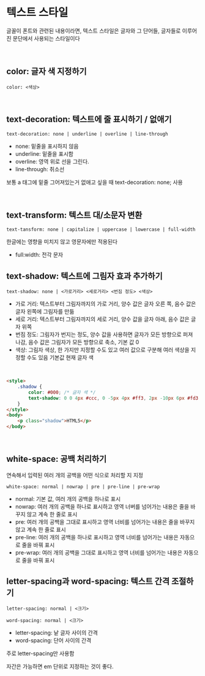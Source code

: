 # 텍스트 스타일

글꼴이 폰트와 관련된 내용이라면, 텍스트 스타일은 글자와 그 단어들, 글자들로 이루어진 문단에서 사용되는 스타일이다

<br>

## color: 글자 색 지정하기

`color: <색상>`

<br>

## text-decoration: 텍스트에 줄 표시하기 / 없애기

`text-decoration: none | underline | overline | line-through`

- none: 밑줄을 표시하지 않음
- underline: 밑줄을 표시함
- overline: 영역 위로 선을 그린다.
- line-through: 취소선

보통 a 태그에 밑줄 그어져있는거 없애고 싶을 때 text-decoration: none; 사용

<br>

## text-transform: 텍스트 대/소문자 변환

`text-tansform: none | capitalize | uppercase | lowercase | full-width`

한글에는 영향을 미치지 않고 영문자에만 적용된다

- full:width: 전각 문자

## text-shadow: 텍스트에 그림자 효과 추가하기

`text-shadow: none | <가로거리> <세로거리> <번짐 정도> <색상>`

- 가로 거리: 텍스트부터 그림자까지의 가로 거리, 양수 값은 글자 오른 쪽, 음수 값은 글자 왼쪽에 그림자를 만듦
- 세로 거리: 텍스트부터 그림자까지의 세로 거리, 양수 값을 글자 아래, 음수 값은 글자 위쪽
- 번짐 정도: 그림자가 번지는 정도, 양수 값을 사용하면 글자가 모든 방향으로 퍼져 나감, 음수 값은 그림자가 모든 방향으로 축소, 기본 값 0
- 색상: 그림자 색상, 한 가지만 지정할 수도 있고 여러 값으로 구분해 여러 색상을 지정할 수도 있음 기본값 현재 글자 색

<br>

```html
<style>
	.shadow {
		color: #000; /* 글자 색 */
		text-shadow: 0 0 4px #ccc, 0 -5px 4px #ff3, 2px -10px 6px #fd3, -2px -15px 11px #f80, 2px -19px 18px #f20;
	}
</style>
<body>
	<p class="shadow">HTML5</p>
</body>
```

<br>

## white-space: 공백 처리하기

연속해서 입력된 여러 개의 공백을 어떤 식으로 처리할 지 지정

`white-space: normal | nowrap | pre | pre-line | pre-wrap`

- normal: 기본 값, 여러 개의 공백을 하나로 표시
- nowrap: 여러 개의 공백을 하나로 표시하고 영역 너버를 넘어가는 내용은 줄을 바꾸지 않고 계속 한 줄로 표시
- pre: 여러 개의 공백을 그대로 표시하고 영역 너비를 넘어가는 내용은 줄을 바꾸지 않고 계속 한 줄로 표시
- pre-line: 여러 개의 공백을 하나로 표시하고 영역 너비를 넘어가는 내용은 자동으로 줄을 바꿔 표시
- pre-wrap: 여러 개의 공백을 그대로 표시하고 영역 너비를 넘어가는 내용은 자동으로 줄을 바꿔 표시

## letter-spacing과 word-spacing: 텍스트 간격 조절하기

`letter-spacing: normal | <크기>`

`word-spacing: normal | <크기>`

- letter-spacing: 낱 글자 사이의 간격
- word-spacing: 단어 사이의 간격

주로 letter-spacing만 사용함

자간은 가능하면 em 단위로 지정하는 것이 좋다.